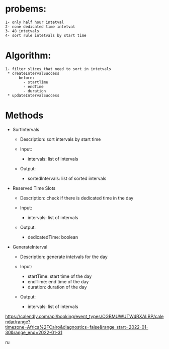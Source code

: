 # probems:
    1- only half hour intetval
    2- none dedicated time intetval
    3- 48 intetvals
    4- sort rule intetvals by start time 


# Algorithm:
    1- filter slices that need to sort in intetvals
     * createIntervalSuccess
        - before:
            - startTime
            - endTime
            - duration
     * updateIntervalSuccess


# Methods
 - SortIntervals
    - Description: sort intervals by start time 
        
    - Input:
        - intervals: list of intervals
    - Output:
        - sortedIntervals: list of sorted intervals


 -  Reserved Time Slots
    - Description: check if there is dedicated time in the day
        
    - Input:
        - intervals: list of intervals
    - Output:
        - dedicatedTime: boolean

- GenerateInterval
    - Description: generate intetvals for the day
        
    - Input:
        - startTime: start time of the day
        - endTime: end time of the day
        - duration: duration of the day
    - Output:
        - intervals: list of intervals




https://calendly.com/api/booking/event_types/CGBMUWUTW4RXALBP/calendar/range?timezone=Africa%2FCairo&diagnostics=false&range_start=2022-01-30&range_end=2022-01-31



ru